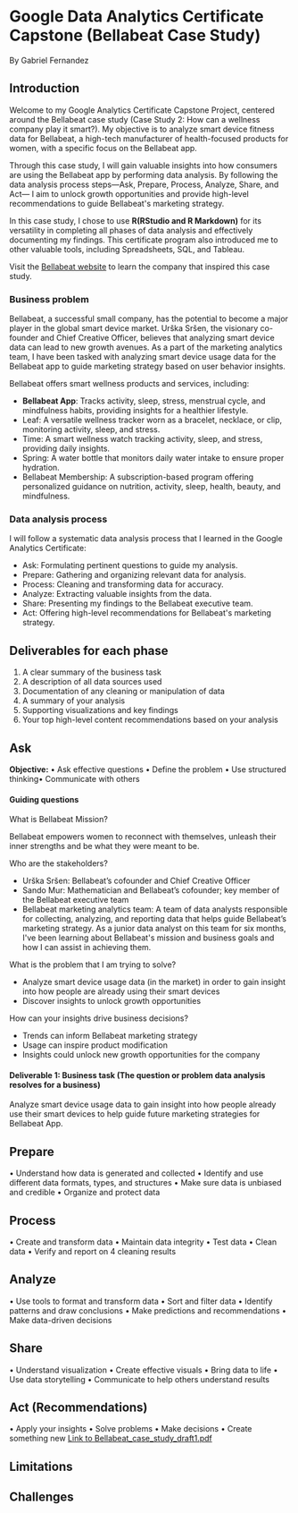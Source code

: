 # Google Data Analytics Certificate Capstone (Bellabeat Case Study)
By Gabriel Fernandez

## Introduction

Welcome to my Google Analytics Certificate Capstone Project, centered around the Bellabeat case study (Case Study 2: How can a wellness company play it smart?). My objective is to analyze smart device fitness data for Bellabeat, a high-tech manufacturer of health-focused products for women, with a specific focus on the Bellabeat app.  

Through this case study, I will gain valuable insights into how consumers are using the Bellabeat app by performing data analysis. By following the data analysis process steps—Ask, Prepare, Process, Analyze, Share, and Act— I aim to unlock growth opportunities and provide high-level recommendations to guide Bellabeat's marketing strategy.

In this case study, I chose to use **R(RStudio and R Markdown)** for its versatility in completing all phases of data analysis and effectively documenting my findings. This certificate program also introduced me to other valuable tools, including Spreadsheets, SQL, and Tableau.

Visit the [Bellabeat website](https://bellabeat.com/) to learn the company that inspired this case study.


### Business problem

Bellabeat, a successful small company, has the potential to become a major player in the global smart device market. Urška Sršen, the visionary co-founder and Chief Creative Officer, believes that analyzing smart device data can lead to new growth avenues. As a part of the marketing analytics team, I have been tasked with analyzing smart device usage data for the Bellabeat app to guide marketing strategy based on user behavior insights.

Bellabeat offers smart wellness products and services, including:

- **Bellabeat App**: Tracks activity, sleep, stress, menstrual cycle, and mindfulness habits, providing insights for a healthier lifestyle.
- Leaf: A versatile wellness tracker worn as a bracelet, necklace, or clip, monitoring activity, sleep, and stress.
- Time: A smart wellness watch tracking activity, sleep, and stress, providing daily insights.
- Spring: A water bottle that monitors daily water intake to ensure proper hydration.
- Bellabeat Membership: A subscription-based program offering personalized guidance on nutrition, activity, sleep, health, beauty, and mindfulness.


### Data analysis process

I will follow a systematic data analysis process that I learned in the Google Analytics Certificate:

- Ask: Formulating pertinent questions to guide my analysis.
- Prepare: Gathering and organizing relevant data for analysis.
- Process: Cleaning and transforming data for accuracy.
- Analyze: Extracting valuable insights from the data.
- Share: Presenting my findings to the Bellabeat executive team.
- Act: Offering high-level recommendations for Bellabeat's marketing strategy.


## Deliverables for each phase
1. A clear summary of the business task 
2. A description of all data sources used 
3. Documentation of any cleaning or manipulation of data 
4. A summary of your analysis 
5. Supporting visualizations and key findings 
6. Your top high-level content recommendations based on your analysis

## Ask 
**Objective:** • Ask effective questions • Define the problem • Use structured thinking• Communicate with others

#### Guiding questions 

What is Bellabeat Mission?

Bellabeat empowers women to reconnect with themselves, unleash their inner strengths and be what they were meant to be.

Who are the stakeholders?

- Urška Sršen: Bellabeat’s cofounder and Chief Creative Officer 
- Sando Mur: Mathematician and Bellabeat’s cofounder; key member of the Bellabeat executive team 
- Bellabeat marketing analytics team: A team of data analysts responsible for collecting, analyzing, and reporting data that helps guide Bellabeat’s marketing strategy. As a junior data analyst on this team for six months, I've been learning about Bellabeat's mission and business goals and how I can assist in achieving them.

What is the problem that I am trying to solve? 

- Analyze smart device usage data (in the market) in order to gain insight into how people are already using their smart devices
- Discover insights to unlock growth opportunities
  
How can your insights drive business decisions? 

- Trends can inform Bellabeat marketing strategy
- Usage can inspire product modification
- Insights could unlock new growth opportunities for the company

#### Deliverable 1: Business task (The question or problem data analysis resolves for a business)

Analyze smart device usage data to gain insight into how people already use their smart devices to help guide future marketing strategies for Bellabeat App.

## Prepare
• Understand how data is
generated and collected
• Identify and use different data
formats, types, and structures
• Make sure data is unbiased and
credible
• Organize and protect data

## Process 
• Create and transform data 
• Maintain data integrity
• Test data
• Clean data
• Verify and report on 4
cleaning results

## Analyze

• Use tools to format and transform
data
• Sort and filter data
• Identify patterns and draw
conclusions
• Make predictions and
recommendations
• Make data-driven decisions

## Share 

• Understand visualization
• Create effective visuals
• Bring data to life
• Use data storytelling
• Communicate to help 
others understand results

## Act (Recommendations)
• Apply your insights
• Solve problems
• Make decisions
• Create something new 
[Link to Bellabeat_case_study_draft1.pdf](Bellabeat_case_study_draft1.pdf)

## Limitations

## Challenges

